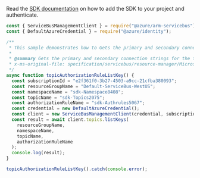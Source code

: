 Read the [SDK documentation](https://github.com/Azure/azure-sdk-for-js/blob/%40azure%2Farm-servicebus_6.0.0/sdk/servicebus/arm-servicebus/README.md) on how to add the SDK to your project and authenticate.

```javascript
const { ServiceBusManagementClient } = require("@azure/arm-servicebus");
const { DefaultAzureCredential } = require("@azure/identity");

/**
 * This sample demonstrates how to Gets the primary and secondary connection strings for the topic.
 *
 * @summary Gets the primary and secondary connection strings for the topic.
 * x-ms-original-file: specification/servicebus/resource-manager/Microsoft.ServiceBus/stable/2021-11-01/examples/Topics/SBTopicAuthorizationRuleListKey.json
 */
async function topicAuthorizationRuleListKey() {
  const subscriptionId = "e2f361f0-3b27-4503-a9cc-21cfba380093";
  const resourceGroupName = "Default-ServiceBus-WestUS";
  const namespaceName = "sdk-Namespace8408";
  const topicName = "sdk-Topics2075";
  const authorizationRuleName = "sdk-Authrules5067";
  const credential = new DefaultAzureCredential();
  const client = new ServiceBusManagementClient(credential, subscriptionId);
  const result = await client.topics.listKeys(
    resourceGroupName,
    namespaceName,
    topicName,
    authorizationRuleName
  );
  console.log(result);
}

topicAuthorizationRuleListKey().catch(console.error);
```
